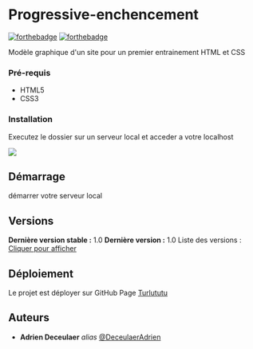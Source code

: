 # Progressive-enchencement

[![forthebadge](http://forthebadge.com/images/badges/built-with-love.svg)](http://forthebadge.com) [![forthebadge](http://forthebadge.com/images/badges/powered-by-electricity.svg)](http://forthebadge.com)

Modèle graphique d'un site pour un premier entrainement HTML et CSS

### Pré-requis

- HTML5
- CSS3

### Installation

Executez le dossier sur un serveur local et acceder a votre localhost

![](https://raw.githubusercontent.com/DeceulaerAdrien/Turlututu/main/Assets/Capture.PNG)

## Démarrage

démarrer votre serveur local

## Versions

**Dernière version stable :** 1.0
**Dernière version :** 1.0
Liste des versions : [Cliquer pour afficher](https://github.com/DeceulaerAdrien/Progressive-enchencement/tags)

## Déploiement

Le projet est déployer sur GitHub Page
[Turlututu](https://deceulaeradrien.github.io/Turlututu/)

## Auteurs

- **Adrien Deceulaer** _alias_ [@DeceulaerAdrien](https://github.com/DeceulaerAdrien)
